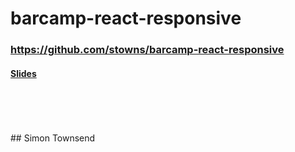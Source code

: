 # barcamp-react-responsive
### https://github.com/stowns/barcamp-react-responsive
#### [Slides]('./deck1.js')

<br />
<br />
<br />
<br />
## Simon Townsend
